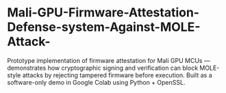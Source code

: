 # Mali-GPU-Firmware-Attestation-Defense-system-Against-MOLE-Attack-
Prototype implementation of firmware attestation for Mali GPU MCUs — demonstrates how cryptographic signing and verification can block MOLE-style attacks by rejecting tampered firmware before execution. Built as a software-only demo in Google Colab using Python + OpenSSL.
